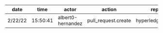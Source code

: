| date    | time     | actor             | action              | repo             | user              | data.team | data.new_repo_permission | data.old_repo_permission |
| ------- | -------- | ----------------- | ------------------- | ---------------- | ----------------- | --------- | ------------------------ | ------------------------ |
| 2/22/22 | 15:50:41 | albert0-hernandez | pull_request.create | hyperledger/besu | albert0-hernandez |           |                          |                          |
